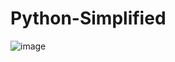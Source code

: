 # Python-Simplified
![image](https://github.com/graylan0/Python-Simplified/assets/34530588/6a5f70ef-3689-460b-8406-d4d57fc65e5f)
